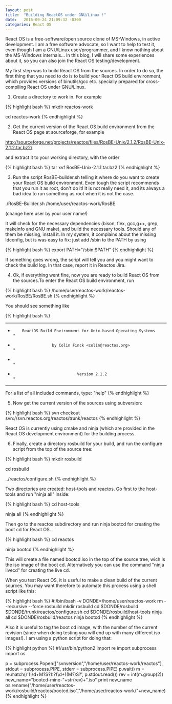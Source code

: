```yaml
---
layout: post
title:  "Building ReactOS under GNU/Linux !"
date:   2016-09-24 21:09:32 -0300
categories: React OS
---
```


React OS is a free-software/open source clone of MS-Windows, in active development. I am a free software advocate, so I want to help to test it, even though I am a GNU/Linux user/programmer, and I know nothing about the MS-Windows internals... In this blog, I will share some experiences about it, so you can also join the React OS testing/development.

My first step was to build React OS from the sources. In order to do so, the first thing that you need to do is to build your React OS build environment, which provides versions of binutils/gcc etc. specially prepared for cross-compiling React OS under GNU/Linux.


1) Create a directory to work in. For example

{% highlight bash %}
mkdir reactos-work

cd reactos-work
{% endhighlight %}

2) Get the current version of the React OS build environment from the React OS page at sourceforge, for example


http://sourceforge.net/projects/reactos/files/RosBE-Unix/2.1.2/RosBE-Unix-2.1.2.tar.bz2/


and extract it to your working directory, with the order

{% highlight bash %}
tar xvf RosBE-Unix-2.1.1.tar.bz2
{% endhighlight %}

3) Run the script RosBE-builder.sh telling it where do you want to create your React OS build environment.  Even tough the script recommends that you run it as root, don't do it! It is not really need it, and its always a bad idea to run something as root when it is not the case.


./RosBE-Builder.sh /home/user/reactos-work/RosBE


(change here user by your user name!)


It will check for the necessary dependencies (bison, flex, gcc,g++, grep, makeinfo and GNU make), and build the necessary tools. Should any of them be missing, install it. In my system, it complains about the missing ldconfig, but is was easy to fix: just add /sbin to the PATH by using

{% highlight bash %}
export PATH="/sbin:$PATH"
{% endhighlight %}


If something goes wrong, the script will tell you and you might want to check the build log. In that case, report it in Reactos Jira.



4) Ok, if everything went fine, now you are ready to build React OS from the sources.To enter the React OS build environment, run

{% highlight bash %}
/home/user/reactos-work/reactos-work/RosBE/RosBE.sh
{% endhighlight %}

You should see something like

{% highlight bash %}
*******************************************************************************

*         ReactOS Build Environment for Unix-based Operating Systems          *

*                      by Colin Finck <colin@reactos.org>                     *

*                                                                             *

*                                 Version 2.1.2                               *

*******************************************************************************


For a list of all included commands, type: "help"
{% endhighlight %}


5) Now get the current version of the sources using subversion:

{% highlight bash %}
svn checkout svn://svn.reactos.org/reactos/trunk/reactos
{% endhighlight %}

React OS is currently using cmake and ninja (which are provided in the React OS development environment) for the building process. 


6) Finally,  create a directory rosbuild for your build, and run the configure script from the top of the source tree:

{% highlight bash %}
mkdir rosbuild

cd rosbuild

../reactos/configure.sh
{% endhighlight %}

Two directories are created: host-tools and reactos. Go first to the host-tools and run "ninja all" inside:

{% highlight bash %}
cd host-tools

ninja all
{% endhighlight %}

Then go to the reactos subdirectory and run ninja bootcd for creating the boot cd for React OS.

{% highlight bash %}
cd reactos

ninja bootcd
{% endhighlight %}

This will create a file named bootcd.iso in the top of the source tree, wich is the iso image of the boot cd. Alternatively you can use the command "ninja livecd" for creating the live cd.



When you test React OS, it is useful to make a clean build of the current sources. You may want therefore to automate this process using a shell script like this:

{% highlight bash %}
#!/bin/bash -v
DONDE=/home/user/reactos-work
rm --recursive --force rosbuild
mkdir rosbuild
cd $DONDE/rosbuild
$DONDE/trunk/reactos/configure.sh
cd $DONDE/rosbuild/host-tools
ninja all
cd $DONDE/rosbuild/reactos
ninja bootcd
{% endhighlight %}

Also it is useful to tag the boot cd image, with the number of the current revision (since when doing testing you will end up with many different iso images!). I am using a python script for doing that:

{% highlight python %}
#!/usr/bin/python2
import re
import subprocess
import os

p = subprocess.Popen(["svnversion","/home/user/reactos-work/reactos"], stdout = subprocess.PIPE, stderr = subprocess.PIPE)
p.wait()
m = re.match(r'(|\d+M?S?):?(\d+)(M?)S?', p.stdout.read())
rev = int(m.group(2))
new_name="bootcd-mine-"+str(rev)+".iso"
print new_name
os.rename("/home/user/reactos-work/rosbuild/reactos/bootcd.iso","/home/user/reactos-work/"+new_name)       
{% endhighlight %}






